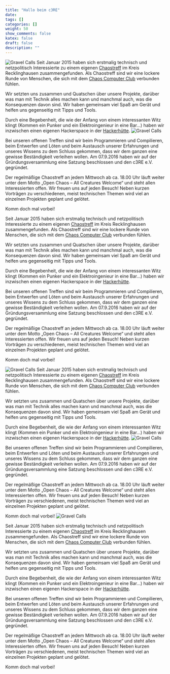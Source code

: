 ```yaml
---
title: "Hallo beim c3RE"
date:
tags: []
categories: []
weight: 50
show_comments: false
katex: false
draft: false
description: ""
---
```


![Gravel Calls](/img/crunch.webp#left)
Seit Januar 2015 haben sich erstmalig technisch und netzpolitisch Interessierte zu einem eigenen [Chaostreff](http://ccc.de/de/regional) im Kreis Recklinghausen zusammengefunden. Als Chaostreff sind wir eine lockere Runde von Menschen, die sich mit dem [Chaos Computer Club](https://de.wikipedia.org/wiki/Chaos_Computer_Club) verbunden fühlen.

Wir setzten uns zusammen und Quatschen über unsere Projekte, darüber was man mit Technik alles machen kann und manchmal auch, was die Konsequenzen davon sind. Wir haben gemeinsam viel Spaß am Gerät und helfen uns gegenseitig mit Tipps und Tools.

Durch eine Begebenheit, die wie der Anfang von einem interessanten Witz klingt (Kommen ein Punker und ein Elektroingenieur in eine Bar…) haben wir inzwischen einen eigenen Hackerspace in der [Hackerhütte](https://wiki.c3re.de/de/Chaostreff-Hackerhuette-c3RE/Hackerspace).
![Gravel Calls](/img/crunch.webp#right)

Bei unseren offenen Treffen sind wir beim Programmieren und Compilieren, beim Entwerfen und Löten und beim Austausch unserer Erfahrungen und unseres Wissens zu dem Schluss gekommen, dass wir dem ganzen eine gewisse Beständigkeit verleihen wollen. Am 07.9.2016 haben wir auf der Gründungsversammlung eine Satzung beschlossen und den c3RE e.V. gegründet.

Der regelmäßige Chaostreff an jedem Mittwoch ab ca. 18.00 Uhr läuft weiter unter dem Motto „Open Chaos – All Creatures Welcome“ und steht allen Interessierten offen. Wir freuen uns auf jeden Besuch! Neben kurzen Vorträgen zu verschiedenen, meist technischen Themen wird viel an einzelnen Projekten geplant und gelötet.

Komm doch mal vorbei!

Seit Januar 2015 haben sich erstmalig technisch und netzpolitisch Interessierte zu einem eigenen [Chaostreff](http://ccc.de/de/regional) im Kreis Recklinghausen zusammengefunden. Als Chaostreff sind wir eine lockere Runde von Menschen, die sich mit dem [Chaos Computer Club](https://de.wikipedia.org/wiki/Chaos_Computer_Club) verbunden fühlen.

Wir setzten uns zusammen und Quatschen über unsere Projekte, darüber was man mit Technik alles machen kann und manchmal auch, was die Konsequenzen davon sind. Wir haben gemeinsam viel Spaß am Gerät und helfen uns gegenseitig mit Tipps und Tools.

Durch eine Begebenheit, die wie der Anfang von einem interessanten Witz klingt (Kommen ein Punker und ein Elektroingenieur in eine Bar…) haben wir inzwischen einen eigenen Hackerspace in der [Hackerhütte](https://wiki.c3re.de/de/Chaostreff-Hackerhuette-c3RE/Hackerspace).

Bei unseren offenen Treffen sind wir beim Programmieren und Compilieren, beim Entwerfen und Löten und beim Austausch unserer Erfahrungen und unseres Wissens zu dem Schluss gekommen, dass wir dem ganzen eine gewisse Beständigkeit verleihen wollen. Am 07.9.2016 haben wir auf der Gründungsversammlung eine Satzung beschlossen und den c3RE e.V. gegründet.

Der regelmäßige Chaostreff an jedem Mittwoch ab ca. 18.00 Uhr läuft weiter unter dem Motto „Open Chaos – All Creatures Welcome“ und steht allen Interessierten offen. Wir freuen uns auf jeden Besuch! Neben kurzen Vorträgen zu verschiedenen, meist technischen Themen wird viel an einzelnen Projekten geplant und gelötet.

Komm doch mal vorbei!


![Gravel Calls](/img/crunch.webp#left_sa)
Seit Januar 2015 haben sich erstmalig technisch und netzpolitisch Interessierte zu einem eigenen [Chaostreff](http://ccc.de/de/regional) im Kreis Recklinghausen zusammengefunden. Als Chaostreff sind wir eine lockere Runde von Menschen, die sich mit dem [Chaos Computer Club](https://de.wikipedia.org/wiki/Chaos_Computer_Club) verbunden fühlen.

Wir setzten uns zusammen und Quatschen über unsere Projekte, darüber was man mit Technik alles machen kann und manchmal auch, was die Konsequenzen davon sind. Wir haben gemeinsam viel Spaß am Gerät und helfen uns gegenseitig mit Tipps und Tools.

Durch eine Begebenheit, die wie der Anfang von einem interessanten Witz klingt (Kommen ein Punker und ein Elektroingenieur in eine Bar…) haben wir inzwischen einen eigenen Hackerspace in der [Hackerhütte](https://wiki.c3re.de/de/Chaostreff-Hackerhuette-c3RE/Hackerspace).
![Gravel Calls](/img/crunch.webp#right_sa)

Bei unseren offenen Treffen sind wir beim Programmieren und Compilieren, beim Entwerfen und Löten und beim Austausch unserer Erfahrungen und unseres Wissens zu dem Schluss gekommen, dass wir dem ganzen eine gewisse Beständigkeit verleihen wollen. Am 07.9.2016 haben wir auf der Gründungsversammlung eine Satzung beschlossen und den c3RE e.V. gegründet.

Der regelmäßige Chaostreff an jedem Mittwoch ab ca. 18.00 Uhr läuft weiter unter dem Motto „Open Chaos – All Creatures Welcome“ und steht allen Interessierten offen. Wir freuen uns auf jeden Besuch! Neben kurzen Vorträgen zu verschiedenen, meist technischen Themen wird viel an einzelnen Projekten geplant und gelötet.

Komm doch mal vorbei!
![Gravel Calls](/img/crunch.webp#center_sa)

Seit Januar 2015 haben sich erstmalig technisch und netzpolitisch Interessierte zu einem eigenen [Chaostreff](http://ccc.de/de/regional) im Kreis Recklinghausen zusammengefunden. Als Chaostreff sind wir eine lockere Runde von Menschen, die sich mit dem [Chaos Computer Club](https://de.wikipedia.org/wiki/Chaos_Computer_Club) verbunden fühlen.

Wir setzten uns zusammen und Quatschen über unsere Projekte, darüber was man mit Technik alles machen kann und manchmal auch, was die Konsequenzen davon sind. Wir haben gemeinsam viel Spaß am Gerät und helfen uns gegenseitig mit Tipps und Tools.

Durch eine Begebenheit, die wie der Anfang von einem interessanten Witz klingt (Kommen ein Punker und ein Elektroingenieur in eine Bar…) haben wir inzwischen einen eigenen Hackerspace in der [Hackerhütte](https://wiki.c3re.de/de/Chaostreff-Hackerhuette-c3RE/Hackerspace).

Bei unseren offenen Treffen sind wir beim Programmieren und Compilieren, beim Entwerfen und Löten und beim Austausch unserer Erfahrungen und unseres Wissens zu dem Schluss gekommen, dass wir dem ganzen eine gewisse Beständigkeit verleihen wollen. Am 07.9.2016 haben wir auf der Gründungsversammlung eine Satzung beschlossen und den c3RE e.V. gegründet.

Der regelmäßige Chaostreff an jedem Mittwoch ab ca. 18.00 Uhr läuft weiter unter dem Motto „Open Chaos – All Creatures Welcome“ und steht allen Interessierten offen. Wir freuen uns auf jeden Besuch! Neben kurzen Vorträgen zu verschiedenen, meist technischen Themen wird viel an einzelnen Projekten geplant und gelötet.

Komm doch mal vorbei!










  
 
